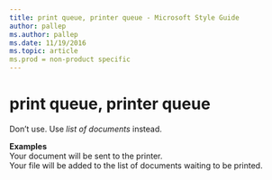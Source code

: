 ```yaml
---
title: print queue, printer queue - Microsoft Style Guide
author: pallep
ms.author: pallep
ms.date: 11/19/2016
ms.topic: article
ms.prod = non-product specific
---
```


# print queue, printer queue

Don’t use. Use *list of documents* instead. 

**Examples**  
Your document will be sent to the printer.  
Your file will be added to the list of documents waiting to be printed.
